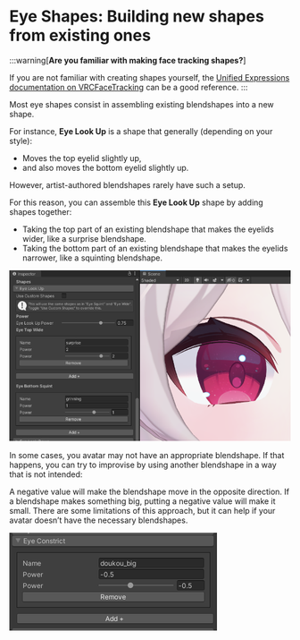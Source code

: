 ﻿---
sidebar_position: 1
---

# Eye Shapes: Building new shapes from existing ones

:::warning[**Are you familiar with making face tracking shapes?**]

If you are not familiar with creating shapes yourself, the [Unified Expressions documentation on VRCFaceTracking](https://docs.vrcft.io/docs/tutorial-avatars/tutorial-avatars-extras/unified-blendshapes)
can be a good reference.
:::

Most eye shapes consist in assembling existing blendshapes into a new shape.

For instance, **Eye Look Up** is a shape that generally (depending on your style):

- Moves the top eyelid slightly up,
- and also moves the bottom eyelid slightly up.

However, artist-authored blendshapes rarely have such a setup.

For this reason, you can assemble this **Eye Look Up** shape by adding shapes together:

- Taking the top part of an existing blendshape that makes the eyelids wider, like a surprise blendshape.
- Taking the bottom part of an existing blendshape that makes the eyelids narrower, like a squinting blendshape.

![Unity_UWZzBcGd54.png](..%2Fimg%2Fshapes%2FUnity_UWZzBcGd54.png)

In some cases, you avatar may not have an appropriate blendshape. If that happens, you can try to improvise by using another blendshape in a way that is not intended:

A negative value will make the blendshape move in the opposite direction. If a blendshape makes something big, putting a negative value will make it small. There are some limitations of this approach, but it can help if your avatar doesn’t have the necessary blendshapes.

![Unity_1saR1S7Mxg.png](..%2Fimg%2Fshapes%2FUnity_1saR1S7Mxg.png)
